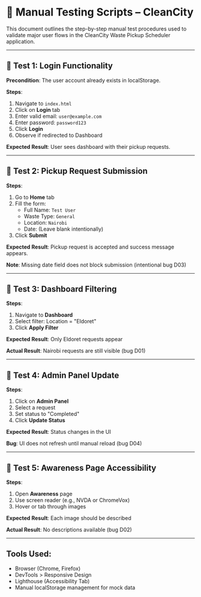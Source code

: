 # 🧪 Manual Testing Scripts – CleanCity

This document outlines the step-by-step manual test procedures used to validate major user flows in the CleanCity Waste Pickup Scheduler application.

---

## 📝 Test 1: Login Functionality

**Precondition**: The user account already exists in localStorage.

**Steps**:
1. Navigate to `index.html`
2. Click on **Login** tab
3. Enter valid email: `user@example.com`
4. Enter password: `password123`
5. Click **Login**
6. Observe if redirected to Dashboard

**Expected Result**: User sees dashboard with their pickup requests.

---

## 📝 Test 2: Pickup Request Submission

**Steps**:
1. Go to **Home** tab
2. Fill the form:
   - Full Name: `Test User`
   - Waste Type: `General`
   - Location: `Nairobi`
   - Date: (Leave blank intentionally)
3. Click **Submit**

**Expected Result**: Pickup request is accepted and success message appears.

**Note**: Missing date field does not block submission (intentional bug D03)

---

## 📝 Test 3: Dashboard Filtering

**Steps**:
1. Navigate to **Dashboard**
2. Select filter: Location = "Eldoret"
3. Click **Apply Filter**

**Expected Result**: Only Eldoret requests appear

**Actual Result**: Nairobi requests are still visible (bug D01)

---

## 📝 Test 4: Admin Panel Update

**Steps**:
1. Click on **Admin Panel**
2. Select a request
3. Set status to "Completed"
4. Click **Update Status**

**Expected Result**: Status changes in the UI

**Bug**: UI does not refresh until manual reload (bug D04)

---

## 📝 Test 5: Awareness Page Accessibility

**Steps**:
1. Open **Awareness** page
2. Use screen reader (e.g., NVDA or ChromeVox)
3. Hover or tab through images

**Expected Result**: Each image should be described

**Actual Result**: No descriptions available (bug D02)

---

## Tools Used:
- Browser (Chrome, Firefox)
- DevTools > Responsive Design
- Lighthouse (Accessibility Tab)
- Manual localStorage management for mock data


